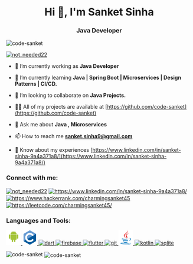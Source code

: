 <h1 align="center">Hi 👋, I'm Sanket Sinha</h1>
<h3 align="center">Java Developer</h3>

<p align="left"> <img src="https://komarev.com/ghpvc/?username=code-sanket&label=Profile%20views&color=0e75b6&style=flat" alt="code-sanket" /> </p>

<p align="left"> <a href="https://twitter.com/not_needed22" target="blank"><img src="https://img.shields.io/twitter/follow/not_needed22?logo=twitter&style=for-the-badge" alt="not_needed22" /></a> </p>

- 🔭 I’m currently working as **Java Developer**

- 🌱 I’m currently learning **Java | Spring Boot | Microservices | Design Patterns | CI/CD.**

- 👯 I’m looking to collaborate on **Java Projects.**

- 👨‍💻 All of my projects are available at [https://github.com/code-sanket](https://github.com/code-sanket)

- 💬 Ask me about **Java , Microservices**

- 📫 How to reach me **sanket.sinha9@gmail.com**

- 📄 Know about my experiences [https://www.linkedin.com/in/sanket-sinha-9a4a371a8/](https://www.linkedin.com/in/sanket-sinha-9a4a371a8/)

<h3 align="left">Connect with me:</h3>
<p align="left">
<a href="https://twitter.com/not_needed22" target="blank"><img align="center" src="https://raw.githubusercontent.com/rahuldkjain/github-profile-readme-generator/master/src/images/icons/Social/twitter.svg" alt="not_needed22" height="30" width="40" /></a>
<a href="https://linkedin.com/in/https://www.linkedin.com/in/sanket-sinha-9a4a371a8/" target="blank"><img align="center" src="https://raw.githubusercontent.com/rahuldkjain/github-profile-readme-generator/master/src/images/icons/Social/linked-in-alt.svg" alt="https://www.linkedin.com/in/sanket-sinha-9a4a371a8/" height="30" width="40" /></a>
<a href="https://www.hackerrank.com/https://www.hackerrank.com/charmingsanket45" target="blank"><img align="center" src="https://raw.githubusercontent.com/rahuldkjain/github-profile-readme-generator/master/src/images/icons/Social/hackerrank.svg" alt="https://www.hackerrank.com/charmingsanket45" height="30" width="40" /></a>
<a href="https://www.leetcode.com/https://leetcode.com/charmingsanket45/" target="blank"><img align="center" src="https://raw.githubusercontent.com/rahuldkjain/github-profile-readme-generator/master/src/images/icons/Social/leet-code.svg" alt="https://leetcode.com/charmingsanket45/" height="30" width="40" /></a>
</p>

<h3 align="left">Languages and Tools:</h3>
<p align="left"> <a href="https://developer.android.com" target="_blank"> <img src="https://raw.githubusercontent.com/devicons/devicon/master/icons/android/android-original-wordmark.svg" alt="android" width="40" height="40"/> </a> <a href="https://www.cprogramming.com/" target="_blank"> <img src="https://raw.githubusercontent.com/devicons/devicon/master/icons/c/c-original.svg" alt="c" width="40" height="40"/> </a> <a href="https://dart.dev" target="_blank"> <img src="https://www.vectorlogo.zone/logos/dartlang/dartlang-icon.svg" alt="dart" width="40" height="40"/> </a> <a href="https://firebase.google.com/" target="_blank"> <img src="https://www.vectorlogo.zone/logos/firebase/firebase-icon.svg" alt="firebase" width="40" height="40"/> </a> <a href="https://flutter.dev" target="_blank"> <img src="https://www.vectorlogo.zone/logos/flutterio/flutterio-icon.svg" alt="flutter" width="40" height="40"/> </a> <a href="https://git-scm.com/" target="_blank"> <img src="https://www.vectorlogo.zone/logos/git-scm/git-scm-icon.svg" alt="git" width="40" height="40"/> </a> <a href="https://www.java.com" target="_blank"> <img src="https://raw.githubusercontent.com/devicons/devicon/master/icons/java/java-original.svg" alt="java" width="40" height="40"/> </a> <a href="https://kotlinlang.org" target="_blank"> <img src="https://www.vectorlogo.zone/logos/kotlinlang/kotlinlang-icon.svg" alt="kotlin" width="40" height="40"/> </a> <a href="https://www.sqlite.org/" target="_blank"> <img src="https://www.vectorlogo.zone/logos/sqlite/sqlite-icon.svg" alt="sqlite" width="40" height="40"/> </a> </p>

<p><img align="left" src="https://github-readme-stats.vercel.app/api/top-langs?username=code-sanket&show_icons=true&locale=en&layout=compact" alt="code-sanket" /></p>

<p>&nbsp;<img align="center" src="https://github-readme-stats.vercel.app/api?username=code-sanket&show_icons=true&locale=en" alt="code-sanket" /></p>
